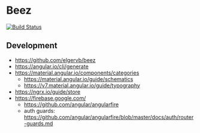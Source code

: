 # Beez

[![Build Status](https://travis-ci.com/elgervb/beez.svg?branch=main)](https://travis-ci.com/elgervb/beez)


## Development 

 - https://github.com/elgervb/beez
 - https://angular.io/cli/generate
 - https://material.angular.io/components/categories
   - https://material.angular.io/guide/schematics
   - https://v7.material.angular.io/guide/typography
 - https://ngrx.io/guide/store
 - https://firebase.google.com/
   - https://github.com/angular/angularfire
   - auth guards: https://github.com/angular/angularfire/blob/master/docs/auth/router-guards.md

 